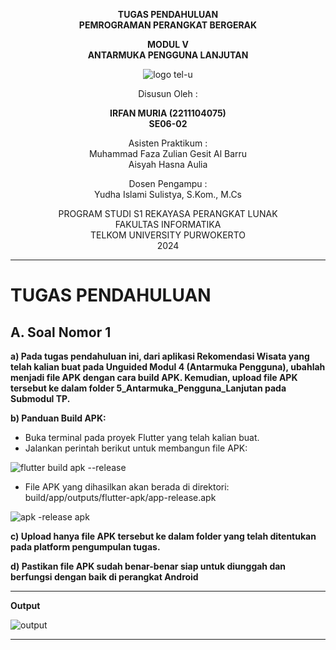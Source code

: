 
<div align="center">

**TUGAS PENDAHULUAN**  
**PEMROGRAMAN PERANGKAT BERGERAK**

**MODUL V**  
**ANTARMUKA PENGGUNA LANJUTAN**

![logo tel-u](https://github.com/user-attachments/assets/3a44181d-9c92-47f6-8cf0-87755117fd99)

Disusun Oleh :

**IRFAN MURIA (2211104075)**  
**SE06-02**

Asisten Praktikum :  
Muhammad Faza Zulian Gesit Al Barru  
Aisyah Hasna Aulia

Dosen Pengampu :  
Yudha Islami Sulistya, S.Kom., M.Cs

PROGRAM STUDI S1 REKAYASA PERANGKAT LUNAK  
FAKULTAS INFORMATIKA  
TELKOM UNIVERSITY PURWOKERTO  
2024

</div>

---

# TUGAS PENDAHULUAN

## A. Soal Nomor 1
**a) Pada tugas pendahuluan ini, dari aplikasi Rekomendasi Wisata yang telah kalian buat pada Unguided Modul 4 (Antarmuka Pengguna), ubahlah menjadi file APK dengan cara build APK. Kemudian, upload file APK tersebut ke dalam folder 5_Antarmuka_Pengguna_Lanjutan pada Submodul TP.**

**b) Panduan Build APK:**
- Buka terminal pada proyek Flutter yang telah kalian buat.
- Jalankan perintah berikut untuk membangun file APK:

![flutter build apk --release](https://github.com/user-attachments/assets/6699f6d6-4f22-4cb4-b64a-cc73f35e3cff)

- File APK yang dihasilkan akan berada di direktori:
build/app/outputs/flutter-apk/app-release.apk

![apk -release apk](https://github.com/user-attachments/assets/348ff73e-d134-4314-9aef-7d1c3d845559)

**c) Upload hanya file APK tersebut ke dalam folder yang telah ditentukan pada
platform pengumpulan tugas.**

**d) Pastikan file APK sudah benar-benar siap untuk diunggah dan berfungsi dengan
baik di perangkat Android**

---

**Output**

![output](https://github.com/user-attachments/assets/19e240fe-8f9d-4807-91ed-394834157e2c)

---
